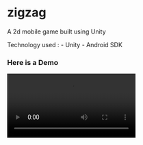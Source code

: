 # zigzag
A 2d mobile game built using Unity

Technology used :
      - Unity
      - Android SDK

### Here is a Demo

![](https://raw.githubusercontent.com/henrywong1/zigzag/master/ZigzagDemo.mp4)
